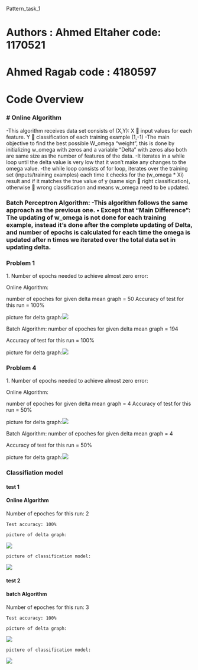 Pattern_task_1
<h1>Authors : Ahmed Eltaher code: 1170521
</h1>
<h1> Ahmed Ragab code :  4180597</h1>
<h1>Code Overview</h1>

<h3># Online Algorithm</h3>
<p>
-This algorithm receives data set consists of (X,Y):
X  input values for each feature.
Y  classification of each training example (1,-1)
-The main objective to find the best possible W_omega “weight”, this is done by initializing w_omega with zeros and a variable “Delta” with zeros also both are same size as the number of features of the data.
-It iterates in a while loop until the delta value is very low that it won’t make any changes to the omega value.
-the while loop consists of for loop, iterates over the training set (inputs/training examples) each time it checks for the (w_omega * Xi) result and if it matches the true value of y (same sign  right classification), otherwise  wrong classification and means w_omega need to be updated.

<p>






<h3>Batch Perceptron Algorithm:
-This algorithm follows the same approach as the previous one.
•	Except that “Main Difference”: 
The updating of w_omega is not done for each training example, instead it’s done after the complete updating of Delta, and number of epochs is calculated for each time the omega is updated after n times we iterated over the total data set in updating delta.
</h3>






<h3>Problem 1</h3>
<p>1. Number of epochs needed to achieve almost zero error:

Online Algorithm: 

number of epoches for given delta mean graph = 50
Accuracy of test for this run = 100%

picture for delta graph:![](delta1.jpg)


Batch Algorithm:
number of epoches for given delta mean graph = 194

Accuracy of test for this run = 100%

picture for delta graph:![](delta2.jpg)

<p>




<h3>Problem 4</h3>
<p>1. Number of epochs needed to achieve almost zero error:

Online Algorithm: 

number of epoches for given delta mean graph = 4
Accuracy of test for this run = 50%

picture for delta graph:![](delta3.jpg)


Batch Algorithm:
number of epoches for given delta mean graph = 4

Accuracy of test for this run = 50%

picture for delta graph:![](delta4.jpg)

<p>





<h3>Classifiation model</h3>

<h4>test 1</h4>
<h4> Online Algorithm</h4>
<p> 
    Number of epoches for this run: 2

    Test accuracy: 100%
    
    picture of delta graph:
![](delta_m1.jpg)

    picture of classification model:
![](classification_m1.jpg)

<p>


<h4>test 2</h4>
<h4> batch Algorithm</h4>
<p> 
    Number of epoches for this run:  
     3

    Test accuracy: 100%
    
    picture of delta graph:
![](delta_m2.jpg)    

    picture of classification model:
![](classification_m2.jpg)    
    
<p>
